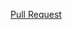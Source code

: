 [Pull Request](https://github.com/brendanwelzien/snakes-cafe/commit/8ce190e1540e2e0bdad401d09ecaa39bf165e49f)